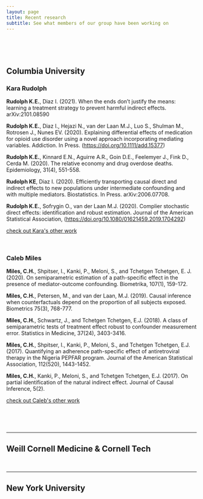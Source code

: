 ```yaml
---
layout: page
title: Recent research
subtitle: See what members of our group have been working on
---
```

  <p>&nbsp;</p>
  <p>&nbsp;</p>
  

## Columbia University

### Kara Rudolph

 
__Rudolph K.E.__, Diaz I. (2021). When the ends don’t justify the means: learning a treatment strategy to prevent harmful indirect effects. arXiv:2101.08590

__Rudolph K.E.__, Diaz I., Hejazi N., van der Laan M.J., Luo S., Shulman M., Rotrosen J., Nunes EV. (2020). Explaining differential effects of medication for opioid use disorder using a novel approach incorporating mediating variables. Addiction. In Press.  (https://doi.org/10.1111/add.15377)

__Rudolph K.E.__, Kinnard E.N., Aguirre A.R., Goin D.E., Feelemyer J., Fink D., Cerda M. (2020). The relative economy and drug overdose deaths. Epidemiology, 31(4), 551-558.

__Rudolph KE__, Diaz I. (2020). Efficiently transporting causal direct and indirect effects to new populations under intermediate confounding and with multiple mediators. Biostatistics. In Press. arXiv:2006.07708.

__Rudolph K.E.__, Sofrygin O., van der Laan M.J. (2020). Complier stochastic direct effects: identification and robust estimation. Journal of the American Statistical Association, (https://doi.org/10.1080/01621459.2019.1704292)

[check out Kara's other work](https://scholar.google.com/citations?user=HgmvKuoAAAAJ&hl=en)
  <p>&nbsp;</p>

### Caleb Miles

__Miles, C.H.__, Shpitser, I., Kanki, P., Meloni, S., and Tchetgen Tchetgen, E. J. (2020). On semiparametric estimation of a path-specific effect in the presence of mediator-outcome confounding. Biometrika, 107(1), 159-172.

__Miles, C.H.__, Petersen, M., and van der Laan, M.J. (2019). Causal inference when counterfactuals depend on the proportion of all subjects exposed. Biometrics 75(3), 768-777.

__Miles, C.H.__, Schwartz, J., and Tchetgen Tchetgen, E.J. (2018). A class of semiparametric tests of treatment effect robust to confounder measurement error. Statistics in Medicine, 37(24), 3403-3416.

__Miles, C.H.__, Shpitser, I., Kanki, P., Meloni, S., and Tchetgen Tchetgen, E.J. (2017). Quantifying an adherence path-specific effect of antiretroviral therapy in the Nigeria PEPFAR program. Journal of the American Statistical Association, 112(520), 1443-1452.

__Miles, C.H.__, Kanki, P., Meloni, S., and Tchetgen Tchetgen, E.J. (2017). On partial identification of the natural indirect effect. Journal of Causal Inference, 5(2).

[check out Caleb's other work](https://scholar.google.com/citations?user=qeCLXJYAAAAJ&hl=en)
  <p>&nbsp;</p>

  <p>&nbsp;</p>

---

## Weill Cornell Medicine & Cornell Tech


  <p>&nbsp;</p>

---

## New York University


  <p>&nbsp;</p>

